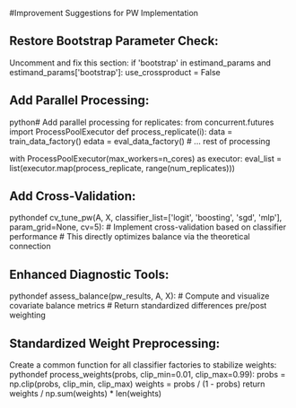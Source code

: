 #Improvement Suggestions for PW Implementation

## Restore Bootstrap Parameter Check:

 Uncomment and fix this section:
if 'bootstrap' in estimand_params and estimand_params['bootstrap']:
    use_crossproduct = False

## Add Parallel Processing:
python# Add parallel processing for replicates:
from concurrent.futures import ProcessPoolExecutor
def process_replicate(i):
    data = train_data_factory()
    edata = eval_data_factory()
    # ... rest of processing
  
with ProcessPoolExecutor(max_workers=n_cores) as executor:
    eval_list = list(executor.map(process_replicate, range(num_replicates)))

## Add Cross-Validation:
pythondef cv_tune_pw(A, X, classifier_list=['logit', 'boosting', 'sgd', 'mlp'], 
               param_grid=None, cv=5):
    # Implement cross-validation based on classifier performance
    # This directly optimizes balance via the theoretical connection

## Enhanced Diagnostic Tools:
pythondef assess_balance(pw_results, A, X):
    # Compute and visualize covariate balance metrics
    # Return standardized differences pre/post weighting

## Standardized Weight Preprocessing:
Create a common function for all classifier factories to stabilize weights:
pythondef process_weights(probs, clip_min=0.01, clip_max=0.99):
    probs = np.clip(probs, clip_min, clip_max)
    weights = probs / (1 - probs)
    return weights / np.sum(weights) * len(weights)


